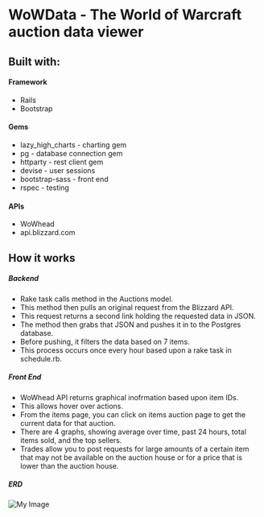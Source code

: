 # WoWData - The World of Warcraft auction data viewer

## Built with:

#### Framework
- Rails
- Bootstrap

#### Gems
- lazy_high_charts - charting gem
- pg - database connection gem
- httparty - rest client gem
- devise - user sessions
- bootstrap-sass - front end
- rspec - testing

#### APIs
- WoWhead
- api.blizzard.com

## How it works

##### Backend

- Rake task calls method in the Auctions model.
- This method then pulls an original request from the Blizzard API.
- This request returns a second link holding the requested data in JSON.
- The method then grabs that JSON and pushes it in to the Postgres database. 
- Before pushing, it filters the data based on 7 items.
- This process occurs once every hour based upon a rake task in schedule.rb.

##### Front End

- WoWhead API returns graphical inofrmation based upon item IDs.
- This allows hover over actions.
- From the items page, you can click on items auction page to get the current data for that auction.
- There are 4 graphs, showing average over time, past 24 hours, total items sold, and the top sellers.
- Trades allow you to post requests for large amounts of a certain item that may not be available on the auction house or for a price that is lower than the auction house.

##### ERD
![My Image](https://github.com/JMGoldsmith/wowdata/tree/master/planning/ERD.jpg)
